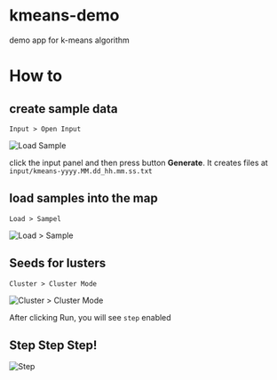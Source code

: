 # kmeans-demo
demo app for k-means algorithm

# How to

## create sample data

  ``` Input > Open Input ```

  ![Load Sample](http://i.imgur.com/DXddj8L.png)

  click the input panel and then press button **Generate**. It creates files at `input/kmeans-yyyy.MM.dd_hh.mm.ss.txt`

## load samples into the map

``` Load > Sampel ```

![Load > Sample](http://i.imgur.com/7hprsI5.png)

## Seeds for lusters

```Cluster > Cluster Mode ```

![Cluster > Cluster Mode](http://i.imgur.com/GZhDq7q.png)

After clicking Run, you will see `step` enabled

## Step Step Step!

![Step](http://i.imgur.com/JIkWwWT.png)